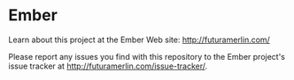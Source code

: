 # Ember

Learn about this project at the Ember Web site: http://futuramerlin.com/

Please report any issues you find with this repository to the Ember project's issue tracker at http://futuramerlin.com/issue-tracker/.
